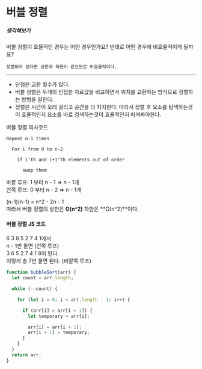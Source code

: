 # 버블 정렬

##### 생각해보기
버블 정렬이 효율적인 경우는 어떤 경우인가요? 반대로 어떤 경우에 비효율적이게 될까요?

```
정렬되어 있다면 상한과 하한이 같으므로 비효율적이다.
```

- - -

- 단점은 교환 횟수가 많다.
- 버블 정렬은 두개의 인접한 자료값을 비교하면서 위치를 교환하는 방식으로 정렬하는 방법을 말한다.
- 정렬은 시간이 오래 걸리고 공간을 더 차지한다. 따라서 정렬 후 요소를 탐색하는것이 효율적인지 요소를 바로 검색하는것이 효율적인지 따져봐야한다.

버블 정렬 의사코드
``` 
Repeat n-1 times

  For i from 0 to n-2

    if i'th and i+1'th elements out of order

      swap them
```

바깥 루프: 1 부터 n - 1 => n - 1개   
안쪽 루프: 0 부터 n - 2 => n - 1개  

(n-1)(n-1) = n^2 - 2n - 1  
따라서 버블 정렬의 상한은 **O(n^2)** 하한은 **Ω(n^2)**이다.  


#### 버블 정렬 JS 코드
6 3 8 5 2 7 4 1에서  
n - 1번 돌면 (안쪽 루프)  
3 6 5 2 7 4 1 8이 된다.  
이렇게 총 7번 돌면 된다. (바깥쪽 루프) 

``` javascript
function bubbleSort(arr) {
  let count = arr.length;

  while (--count) {

    for (let i = 0; i < arr.length - 1; i++) {

      if (arr[i] > arr[i + 1]) {
        let temporary = arr[i];

        arr[i] = arr[i + 1];
        arr[i + 1] = temporary;
      }
    }
  }
  return arr;
}
```